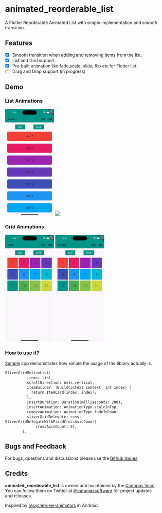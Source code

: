 # animated_reorderable_list

A Flutter Reorderable Animated List with simple implementation and smooth transition.

## Features
- [x] Smooth transition when adding and removing items from the list.
- [x] List and Grid support.
- [x] Pre-built animation like fade,scale, slide, flip etc for Flutter list.
- [ ] Drag and Drop support (in progress)

## Demo

### List Animations
<img src="gif/demo.gif" width="32%"> <img src="gif/demo1.gif" width="32%"> 

### Grid Animations
<img src="gif/demo2.gif" width="32%"> <img src="gif/demo3.gif" width="32%">

### How to use it?
[Sample](https://github.com/canopas/animated_reorderable_list/tree/main/example) app demonstrates how simple the usage of the library actually is.

```
SliverGridMotionList(
          items: list,
          scrollDirection: Axis.vertical,
          itemBuilder: (BuildContext context, int index) {
            return ItemCard(index: index);
          },
          insertDuration: Duration(milliseconds: 200),
          insertAnimation: AnimationType.scaleInTop,
          removeAnimation: AnimationType.fadeInDown,
          sliverGridDelegate: const SliverGridDelegateWithFixedCrossAxisCount(
              crossAxisCount: 5),
        ),

```


## Bugs and Feedback
For bugs, questions and discussions please use the [Github Issues](https://github.com/canopas/animated_reorderable_list/issues).

## Credits
**animated_reorderable_list** is owned and maintained by the [Canopas team](https://canopas.com/). You can follow them on Twitter at [@canopassoftware](https://twitter.com/canopassoftware) for project updates and releases.

Inspired by [recyclerview-animators](https://github.com/wasabeef/recyclerview-animators) in Android.



